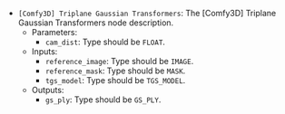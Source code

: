 - `[Comfy3D] Triplane Gaussian Transformers`: The [Comfy3D] Triplane Gaussian Transformers node description.
    - Parameters:
        - `cam_dist`: Type should be `FLOAT`.
    - Inputs:
        - `reference_image`: Type should be `IMAGE`.
        - `reference_mask`: Type should be `MASK`.
        - `tgs_model`: Type should be `TGS_MODEL`.
    - Outputs:
        - `gs_ply`: Type should be `GS_PLY`.
